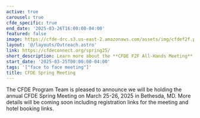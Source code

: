 ```yaml
---
active: true
carousel: true
cfde_specific: true
end_date: '2025-03-26T16:00:00-04:00'
featured: false
image: https://cfde-drc.s3.us-east-2.amazonaws.com/assets/img/cfdef2f.png
layout: '@/layouts/Outreach.astro'
link: https://cfdeconnect.org/spring25/
short_description: Learn more about the **CFDE F2F All-Hands Meeting** on March 25-26, 2025 in Bethesda, MD.
start_date: '2025-03-25T00:00:00-04:00'
tags: '["face to face meeting"]'
title: CFDE Spring Meeting
---
```

The CFDE Program Team is pleased to announce we will be holding the annual CFDE Spring Meeting on March 25-26, 2025 in Bethesda, MD. More details will be coming soon including registration links for the meeting and hotel booking links.